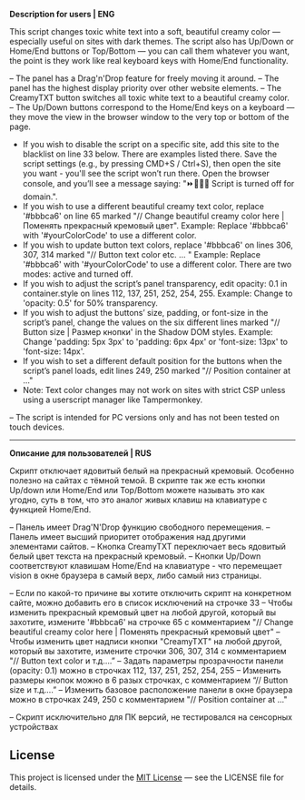 **Description for users | ENG**

This script changes toxic white text into a soft, beautiful creamy color — especially useful on sites with dark themes.
The script also has Up/Down or Home/End buttons or Top/Bottom — you can call them whatever you want, the point is they work like real keyboard keys with Home/End functionality.

– The panel has a Drag'n'Drop feature for freely moving it around.
– The panel has the highest display priority over other website elements.
– The CreamyTXT button switches all toxic white text to a beautiful creamy color.
– The Up/Down buttons correspond to the Home/End keys on a keyboard — they move the view in the browser window to the very top or bottom of the page.

- If you wish to disable the script on a specific site, add this site to the blacklist on line 33 below. There are examples listed there.
  Save the script settings (e.g., by pressing CMD+S / Ctrl+S), then open the site you want - you'll see the script won’t run there.
  Open the browser console, and you’ll see a message saying: "⏩🚫🚫🚫 Script is turned off for domain.".
- If you wish to use a different beautiful creamy text color, replace '#bbbca6' on line 65 marked "// Change beautiful creamy color here | Поменять прекрасный кремовый цвет".
  Example: Replace '#bbbca6' with '#yourColorCode' to use a different color.
- If you wish to update button text colors, replace '#bbbca6' on lines 306, 307, 314 marked "// Button text color etc. ... "
  Example: Replace '#bbbca6' with '#yourColorCode' to use a different color. There are two modes: active and turned off.
- If you wish to adjust the script’s panel transparency, edit opacity: 0.1 in container.style on lines 112, 137, 251, 252, 254, 255.
  Example: Change to 'opacity: 0.5' for 50% transparency.
- If you wish to adjust the buttons’ size, padding, or font-size in the script’s panel, change the values on the six different lines marked "// Button size | Размер кнопки' in the Shadow DOM styles.
  Example: Change 'padding: 5px 3px' to 'padding: 6px 4px' or 'font-size: 13px' to 'font-size: 14px'.
- If you wish to set a different default position for the buttons when the script’s panel loads, edit lines 249, 250 marked "// Position container at ..."
- Note: Text color changes may not work on sites with strict CSP unless using a userscript manager like Tampermonkey.

– The script is intended for PC versions only and has not been tested on touch devices.
***
**Описание для пользователей | RUS**

Скрипт отключает ядовитый белый на прекрасный кремовый. Особенно полезно на сайтах с тёмной темой. В скрипте так же есть кнопки Up/down или Home/End или Top/Bottom можете называть это как угодно, суть в том, что это аналог живых клавиш на клавиатуре с функцией Home/End.

– Панель имеет Drag'N'Drop функцию свободного перемещения.
– Панель имеет высший приоритет отображения над другими элементами сайтов.
– Кнопка CreamyTXT переключает весь ядовитый белый цвет текста на прекрасный кремовый.
– Кнопки Up/Down соответствуют клавишам Home/End на клавиатуре - что перемещает vision в окне браузера в самый верх, либо самый низ страницы.

– Если по какой-то причине вы хотите отключить скрипт на конкретном сайте, можно добавить его в список исключений на строчке 33
– Чтобы изменить прекрасный кремовый цвет на любой другой, который вы захотите, измените '#bbbca6' на строчке 65 с комментарием "// Change beautiful creamy color here | Поменять прекрасный кремовый цвет"
– Чтобы изменить цвет надписи кнопки "CreamyTXT" на любой другой, который вы захотите, измените строчки 306, 307, 314 с комментарием "// Button text color и т.д….”
– Задать параметры прозрачности панели (opacity: 0.1) можно в строчках 112, 137, 251, 252, 254, 255
– Изменить размеры кнопок можно в 6 разых строчках, с комментарием “// Button size и т.д….”
– Изменить базовое расположение панели в окне браузера можно в строчках 249, 250 с комментарием "// Position container at ..."

– Скрипт исключительно для ПК версий, не тестировался на сенсорных устройствах

## License

This project is licensed under the [MIT License](LICENSE) — see the LICENSE file for details.

